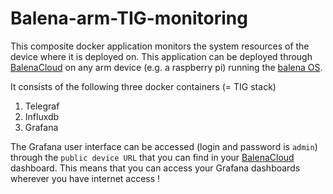 # Balena-arm-TIG-monitoring

This composite docker application monitors the system resources of the device where it is deployed on.  This application can be deployed through [BalenaCloud](https://www.balena.io/) on any arm device (e.g. a raspberry pi) running the [balena OS](https://www.balena.io/os/).

It consists of the following three docker containers (= TIG stack)

1. Telegraf
2. Influxdb
3. Grafana

The Grafana user interface can be accessed (login and password is `admin`) through the `public device URL` that you can find in your [BalenaCloud](https://www.balena.io/) dashboard.  This means that you can access your Grafana dashboards wherever you have internet access !
